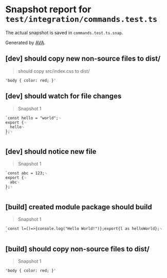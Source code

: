 # Snapshot report for `test/integration/commands.test.ts`

The actual snapshot is saved in `commands.test.ts.snap`.

Generated by [AVA](https://avajs.dev).

## [dev] should copy new non-source files to dist/

> should copy src/index.css to dist/

    'body { color: red; }'

## [dev] should watch for file changes

> Snapshot 1

    `const hello = "world";␊
    export {␊
      hello␊
    };␊
    `

## [dev] should notice new file

> Snapshot 1

    `const abc = 123;␊
    export {␊
      abc␊
    };␊
    `

## [build] created module package should build

> Snapshot 1

    `const l=()=>{console.log("Hello World!")};export{l as helloWorld};␊
    `

## [build] should copy non-source files to dist/

> Snapshot 1

    'body { color: red; }'
